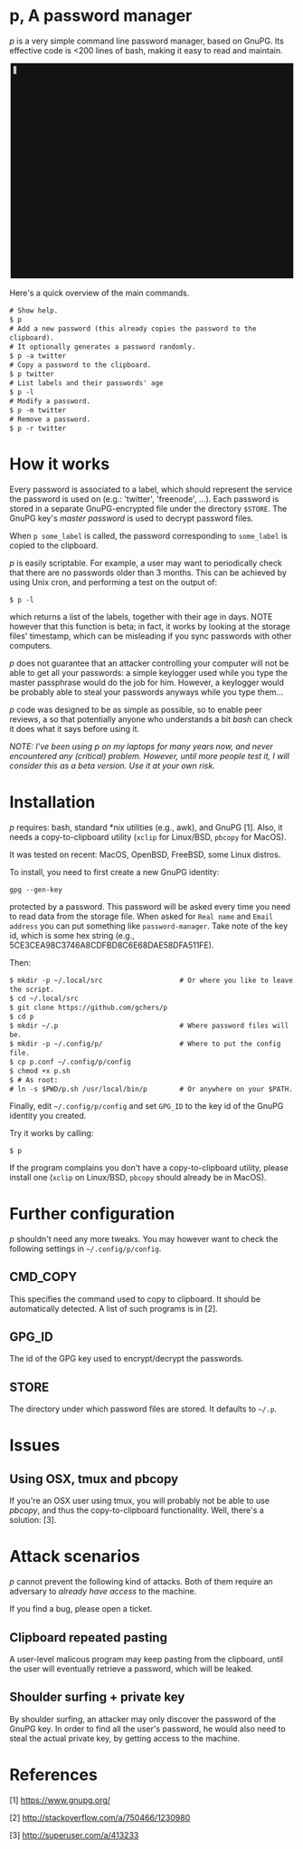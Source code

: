 # p, A password manager

*p* is a very simple command line password manager, based on GnuPG.
Its effective code is <200 lines of bash, making it easy to
read and maintain.

<p align="center">
<img src="https://github.com/gchers/p/blob/master/utils/demo.gif" width="500" height="380" />
</p>

Here's a quick overview of the main commands.
```
# Show help.
$ p
# Add a new password (this already copies the password to the clipboard).
# It optionally generates a password randomly.
$ p -a twitter
# Copy a password to the clipboard.
$ p twitter
# List labels and their passwords' age
$ p -l
# Modify a password.
$ p -m twitter
# Remove a password.
$ p -r twitter
```

# How it works

Every password is associated to a label, which should represent the service
the password is used on (e.g.: 'twitter', 'freenode', ...).
Each password is stored in a separate GnuPG-encrypted file under the directory `$STORE`.
The GnuPG key's _master password_ is used to decrypt password files.

When `p some_label` is called, the password corresponding to `some_label`
is copied to the clipboard.

*p* is easily scriptable. For example, a user may want to periodically
check that there are no passwords older than 3 months. This can be achieved by
using Unix cron, and performing a test on the output of:
```
$ p -l
```
which returns a list of the labels, together with their age in days.
NOTE however that this function is beta; in fact, it works by looking at
the storage files' timestamp, which can be misleading if you sync passwords
with other computers.

*p* does not guarantee that an attacker controlling your computer will not be
able to get all your passwords: a simple keylogger used while you type the
master passphrase would do the job for him. However, a keylogger would be
probably able to steal your passwords anyways while you type
them...

*p* code was designed to be as simple as possible, so to enable peer reviews,
a so that potentially anyone who understands a bit *bash* can check it does
what it says before using it.

_NOTE: I've been using *p* on my laptops for many years now, and never
encountered any (critical) problem.
However, until more people test it, I will consider this as a beta version.
Use it at your own risk._

# Installation

*p* requires: bash, standard \*nix utilities (e.g., awk), and GnuPG [1].
Also, it needs a copy-to-clipboard utility (`xclip` for Linux/BSD,
`pbcopy` for MacOS).

It was tested on recent: MacOS, OpenBSD, FreeBSD, some Linux distros.

To install, you need to first create a new GnuPG identity:
```
gpg --gen-key
```
protected by a password. This password will be asked every time you need to
read data from the storage file.
When asked for `Real name` and `Email address` you can put something like
`password-manager`.
Take note of the key id, which is some hex string (e.g.,
5CE3CEA98C3746A8CDFBD8C6E68DAE58DFA511FE).

Then:
```
$ mkdir -p ~/.local/src                   # Or where you like to leave the script.
$ cd ~/.local/src
$ git clone https://github.com/gchers/p
$ cd p
$ mkdir ~/.p                              # Where password files will be.
$ mkdir -p ~/.config/p/                   # Where to put the config file.
$ cp p.conf ~/.config/p/config
$ chmod +x p.sh
$ # As root:
# ln -s $PWD/p.sh /usr/local/bin/p        # Or anywhere on your $PATH.
```

Finally, edit `~/.config/p/config` and set `GPG_ID` to the
key id of the GnuPG identity you created.

Try it works by calling:
```
$ p
```

If the program complains you don't have a copy-to-clipboard utility, please
install one (`xclip` on Linux/BSD, `pbcopy` should already be in MacOS).

# Further configuration

*p* shouldn't need any more tweaks. You may however want
to check the following settings in `~/.config/p/config`.

## CMD\_COPY

This specifies the command used to copy to clipboard.
It should be automatically detected.
A list of such programs is in [2].

## GPG\_ID

The id of the GPG key used to encrypt/decrypt the passwords.

## STORE

The directory under which password files are stored.
It defaults to `~/.p`.

# Issues

## Using OSX, tmux and pbcopy
If you're an OSX user using tmux, you will probably not be able to use *pbcopy*,
and thus the copy-to-clipboard functionality. Well, there's a solution: [3].

# Attack scenarios

*p* cannot prevent the following kind of attacks. Both of them require
an adversary to *already have access* to the machine.

If you find a bug, please open a ticket.

## Clipboard repeated pasting

A user-level malicous program may keep pasting from the clipboard, until the
user will eventually retrieve a password, which will be leaked.

## Shoulder surfing + private key

By shoulder surfing, an attacker may only discover the password of the
GnuPG key. In order to find all the user's password, he would also need
to steal the actual private key, by getting access to the machine.


# References

[1] <https://www.gnupg.org/>

[2] <http://stackoverflow.com/a/750466/1230980>

[3] <http://superuser.com/a/413233>
